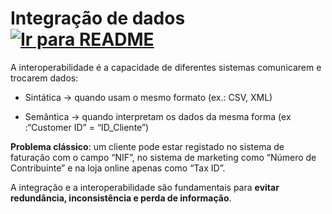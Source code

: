 # Integração de dados &nbsp; [![Ir para README](https://img.shields.io/badge/Indice-Verde?style=for-the-badge)](../README.md#indice)

A interoperabilidade é a capacidade de diferentes sistemas
comunicarem e trocarem dados:

- Sintática → quando usam o mesmo formato (ex.: CSV, XML)

- Semântica → quando interpretam os dados da mesma forma (ex :“Customer ID” = “ID_Cliente”)

**Problema clássico**: um cliente pode estar registado no sistema de faturação com o campo “NIF”, no sistema de marketing como “Número de Contribuinte” e na loja online apenas como “Tax ID”.

A integração e a interoperabilidade são fundamentais para
**evitar redundância, inconsistência e perda de informação**.
